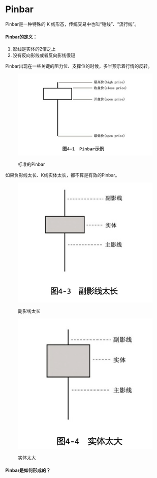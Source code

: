 # Pinbar

Pinbar是一种特殊的 K 线形态，传统交易中也叫“锤线”、“流行线”。

#### Pinbar的定义：

1. 影线是实体的2倍之上
2. 没有反向影线或者反向影线很短

Pinbar出现在一些关键的阻力位、支撑位的时候，多半预示着行情的反转。

<figure><img src="../.gitbook/assets/image (23).png" alt=""><figcaption><p>标准的Pinbar</p></figcaption></figure>

如果负影线太长、K线实体太长，都不算是有效的Pinbar。

<figure><img src="../.gitbook/assets/image (24).png" alt=""><figcaption><p>副影线太长</p></figcaption></figure>

<figure><img src="../.gitbook/assets/image (26).png" alt=""><figcaption><p>实体太大</p></figcaption></figure>

#### Pinbar是如何形成的？

